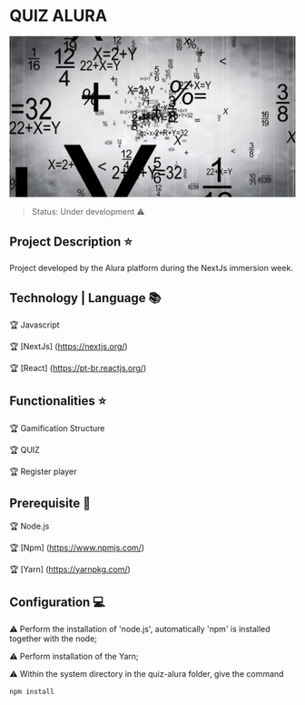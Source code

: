 # QUIZ ALURA

<p align="center">
  <img src="https://github.com/nando-cezar/repository-img/blob/master/maths%20hd%20wallpapers%20image.jpg">
</p>

> Status: Under development :warning:

## Project Description :star:

Project developed by the Alura platform during the NextJs immersion week.

## Technology | Language :books:

:trophy: Javascript

:trophy: [NextJs] (https://nextjs.org/)

:trophy: [React] (https://pt-br.reactjs.org/)

## Functionalities :star:

:trophy: Gamification Structure

:trophy: QUIZ

:trophy: Register player
 
 ## Prerequisite :memo:
 
:trophy: Node.js

:trophy: [Npm] (https://www.npmjs.com/)

:trophy: [Yarn] (https://yarnpkg.com/)

## Configuration :computer:

:warning: Perform the installation of 'node.js', automatically 'npm' is installed together with the node;

:warning: Perform installation of the Yarn;

:warning: Within the system directory in the quiz-alura folder, give the command 

```
npm install
```
